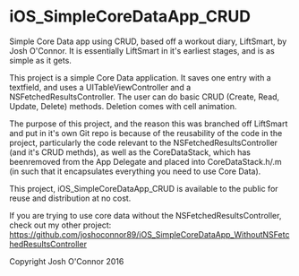 # iOS_SimpleCoreDataApp_CRUD
Simple Core Data app using CRUD, based off a workout diary, LiftSmart, by Josh O'Connor.
It is essentially LiftSmart in it's earliest stages, and is as simple as it gets.


This project is a simple Core Data application.  It saves one entry with a textfield, 
and uses a UITableViewController and a NSFetchedResultsController.  The user can do 
basic CRUD (Create, Read, Update, Delete) methods.  Deletion comes with cell animation.

The purpose of this project, and the reason this was branched off LiftSmart and put in it's
own Git repo is because of the reusability of the code in the project, particularly the code
relevant to the NSFetchedResultsController (and it's CRUD methds), as well as the CoreDataStack, 
which has beenremoved from the App Delegate and placed into CoreDataStack.h/.m (in such that 
it encapsulates everything you need to use Core Data).

This project, iOS_SimpleCoreDataApp_CRUD is available to the public for reuse and distribution
at no cost. 

If you are trying to use core data without the NSFetchedResultsController,
check out my other project:
https://github.com/joshoconnor89/iOS_SimpleCoreDataApp_WithoutNSFetchedResultsController

Copyright Josh O'Connor 2016
